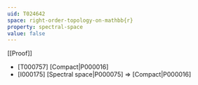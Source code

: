 ```yaml
---
uid: T024642
space: right-order-topology-on-mathbb{r}
property: spectral-space
value: false
---
```

[[Proof]]

* [T000757] [Compact|P000016]
* [I000175] [Spectral space|P000075] => [Compact|P000016]

